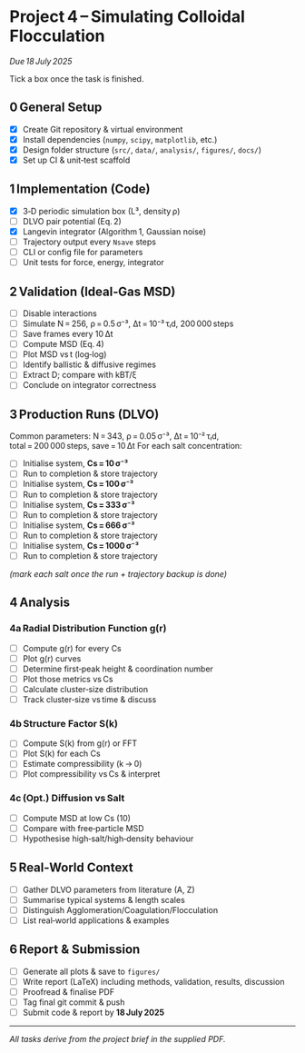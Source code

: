 # Project 4 – Simulating Colloidal Flocculation

*Due 18 July 2025*

Tick a box once the task is finished.

## 0 General Setup

* [x] Create Git repository & virtual environment
* [x] Install dependencies (`numpy`, `scipy`, `matplotlib`, etc.)
* [x] Design folder structure (`src/`, `data/`, `analysis/`, `figures/`, `docs/`)
* [x] Set up CI & unit‑test scaffold

## 1 Implementation (Code)

* [x] 3‑D periodic simulation box (L³, density ρ)
* [ ] DLVO pair potential (Eq. 2)
* [x] Langevin integrator (Algorithm 1, Gaussian noise)
* [ ] Trajectory output every `Nsave` steps
* [ ] CLI or config file for parameters
* [ ] Unit tests for force, energy, integrator

## 2 Validation (Ideal‑Gas MSD)

* [ ] Disable interactions
* [ ] Simulate N = 256, ρ = 0.5 σ⁻³, Δt = 10⁻³ τₗd, 200 000 steps
* [ ] Save frames every 10 Δt
* [ ] Compute MSD (Eq. 4)
* [ ] Plot MSD vs t (log‑log)
* [ ] Identify ballistic & diffusive regimes
* [ ] Extract D; compare with kBT/ξ
* [ ] Conclude on integrator correctness

## 3 Production Runs (DLVO)

Common parameters: N = 343, ρ = 0.05 σ⁻³, Δt = 10⁻² τₗd, total = 200 000 steps, save = 10 Δt
For each salt concentration:

* [ ] Initialise system, **Cs = 10 σ⁻³**
* [ ] Run to completion & store trajectory
* [ ] Initialise system, **Cs = 100 σ⁻³**
* [ ] Run to completion & store trajectory
* [ ] Initialise system, **Cs = 333 σ⁻³**
* [ ] Run to completion & store trajectory
* [ ] Initialise system, **Cs = 666 σ⁻³**
* [ ] Run to completion & store trajectory
* [ ] Initialise system, **Cs = 1000 σ⁻³**
* [ ] Run to completion & store trajectory

*(mark each salt once the run + trajectory backup is done)*

## 4 Analysis

### 4a Radial Distribution Function g(r)

* [ ] Compute g(r) for every Cs
* [ ] Plot g(r) curves
* [ ] Determine first‑peak height & coordination number
* [ ] Plot those metrics vs Cs
* [ ] Calculate cluster‑size distribution
* [ ] Track cluster‑size vs time & discuss

### 4b Structure Factor S(k)

* [ ] Compute S(k) from g(r) or FFT
* [ ] Plot S(k) for each Cs
* [ ] Estimate compressibility (k → 0)
* [ ] Plot compressibility vs Cs & interpret

### 4c (Opt.) Diffusion vs Salt

* [ ] Compute MSD at low Cs (10)
* [ ] Compare with free‑particle MSD
* [ ] Hypothesise high‑salt/high‑density behaviour

## 5 Real‑World Context

* [ ] Gather DLVO parameters from literature (A, Z)
* [ ] Summarise typical systems & length scales
* [ ] Distinguish Agglomeration/Coagulation/Flocculation
* [ ] List real‑world applications & examples

## 6 Report & Submission

* [ ] Generate all plots & save to `figures/`
* [ ] Write report (LaTeX) including methods, validation, results, discussion
* [ ] Proofread & finalise PDF
* [ ] Tag final git commit & push
* [ ] Submit code & report by **18 July 2025**

---

*All tasks derive from the project brief in the supplied PDF.*
